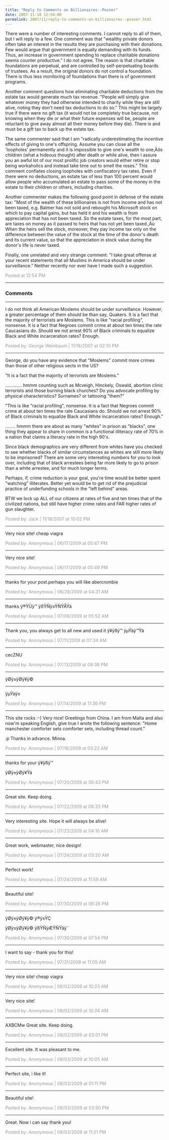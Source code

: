 ```yaml
---
title: "Reply to Comments on Billionaires--Posner"
date: 2007-11-18 12:54:00
permalink: 2007/11/reply-to-comments-on-billionaires--posner.html
---
```

There were a number of interesting comments. I cannot reply to all of them, but I will reply to a few. One comment was that "wealthy private donors often take an interest in the results they are purchasing with their donations. Few would argue that government is equally demanding with its funds. Thus, an increase in government spending to replace charitable donations seems counter productive." I do not agree. The reason is that charitable foundations are perpetual, and are controlled by self-perpetuating boards of trustees. As a result, the original donors do not control a foundation. There is thus less monitoring of foundations than there is of government programs.

Another comment questions how eliminating charitable deductions from the estate tax would generate much tax revenue. "People will simply give whatever money they had otherwise intended to charity while they are still alive, noting they don't need tax deductions to do so." This might be largely true if there were no gift tax (it would not be completely true because, not knowing when they die or what their future expenses will be, people are reluctant to give away almost all their money before they die). There is and must be a gift tax to back up the estate tax.

The same commenter said that I am "radically underestimating the incentive effects of giving to one's offspring. Assume you can close all the 'loopholes' permanently and it is impossible to give one's wealth to one‚Äôs children (what a hideous thought) after death or while alive, then I assure you an awful lot of our most prolific job creators would either retire or stop being workaholics and instead take time out to smell the roses." This comment conflates closing loopholes with confiscatory tax rates. Even if there were no deductions, an estate tax of less than 100 percent would allow people who accumulated an estate to pass some of the money in the estate to their children or others, including charities.

Another commenter makes the following good point in defense of the estate tax: "Most of the wealth of these billionaires is not from income and has not been taxed, e.g. Balmer has not sold and rebought his Microsoft stock on which to pay capital gains, but has held it and his wealth is from appreciation that has not been taxed. So the estate taxes, for the most part, are taxes on money as it passed to heirs that has not yet been taxed.‚Äù When the heirs sell the stock, moreover, they pay income tax only on the difference between the value of the stock at the time of the donor's death and its current value, so that the appreciation in stock value during the donor's life is never taxed.

Finally, one unrelated and very strange comment: "I take great offense at your recent statements that all Muslims in America should be under surveillance." Neither recently nor ever have I made such a suggestion.

<span style="color:#999">Posted at 12:54 PM</span>

<!-- more -->

---

### Comments

---

I do not think all American Moslems should be under surveillance.  However, a greater percentage of them should be than say, Quakers.  It is a fact that the majority of terrorists are Moslems.  This is like "racial profiling", nonsense.  It is a fact that Negroes commit crime at about ten times the rate Caucasians do.  Should we not arrest 90% of Black criminals to equalize Black and White incarceration rates?  Enough.

<span style="color:#999">Posted by: George Weinbaum | 11/18/2007 at 02:10 PM</span>

---

George, do you have any evidence that "Moslems" commit more crimes than those of other religious sects in the US?

"It is a fact that the majority of terrorists are Moslems."

............. hmmm counting such as Mcveigh, Hinckely, Oswald, abortion clinic terrorists and those burning black churches?   Do you advocate profiling by physical characteristics? Surnames? or tattooing "them?"

"This is like "racial profiling", nonsense. It is a fact that Negroes commit crime at about ten times the rate Caucasians do. Should we not arrest 90% of Black criminals to equalize Black and White incarceration rates? Enough."

........ hmmm there are about as many "whites" in prison as "blacks", one thing they appear to share in common is a functional illiteracy rate of 70% in a nation that claims a literacy rate in the high 90's.   

Since black demographics are very different from whites have you checked to see whether blacks of similar circumstances as whites are still more likely to be imprisoned? There are some very interesting numbers for you to look over, including that of black arrestees being far more likely to go to prison than a white arrestee, and for much longer terms.

Perhaps, if, crime reduction is your goal, you're time would be better spent "watching" illiterates.  Better yet would be to get rid of the prejudicial practice of underfunding schools in the "left behind" areas.

BTW we lock up ALL of our citizens at rates of five and ten times that of the civilized nations, but still have higher crime rates and FAR higher rates of gun slaughter.

<span style="color:#999">Posted by: Jack | 11/18/2007 at 10:02 PM</span>

---

Very nice site! cheap viagra

<span style="color:#999">Posted by: Anonymous | 06/17/2009 at 05:47 PM</span>

---

Very nice site!

<span style="color:#999">Posted by: Anonymous | 06/17/2009 at 05:49 PM</span>

---

thanks for your post.perhaps you will like abercrombie

<span style="color:#999">Posted by: Anonymous | 06/29/2009 at 04:31 AM</span>

---

thanks
ÿ®ŸÜÿ™ ÿßŸÑÿ≤ŸÑŸÅŸä

<span style="color:#999">Posted by: Anonymous | 07/06/2009 at 05:52 AM</span>

---

Thank you, you always get to all new and used it 
ÿ¥ÿßÿ™ ÿµŸàÿ™Ÿä

<span style="color:#999">Posted by: Anonymous | 07/11/2009 at 07:34 AM</span>

---

cecZNU

<span style="color:#999">Posted by: Anonymous | 07/13/2009 at 09:36 PM</span>

---

ÿØÿ±ÿØÿ¥ÿ©
___
ÿµŸàÿ±

<span style="color:#999">Posted by: Anonymous | 07/14/2009 at 11:36 PM</span>

---

This site rocks :-) Very nice! Greetings from China.
I am from Malta and also now'm speaking English, give true I wrote the following sentence: "Home manchester comforter sets comforter sets, including thread count."

:p Thanks in advance. Minna.

<span style="color:#999">Posted by: Anonymous | 07/16/2009 at 03:22 AM</span>

---

thanks for your
ÿ¥ÿßÿ™ 

ÿØÿ±ÿØÿ¥Ÿá

<span style="color:#999">Posted by: Anonymous | 07/20/2009 at 06:43 PM</span>

---

Great site. Keep doing.

<span style="color:#999">Posted by: Anonymous | 07/22/2009 at 08:33 PM</span>

---

Very interesting site. Hope it will always be alive!

<span style="color:#999">Posted by: Anonymous | 07/23/2009 at 04:10 AM</span>

---

Great work, webmaster, nice design!

<span style="color:#999">Posted by: Anonymous | 07/24/2009 at 03:20 AM</span>

---

Perfect work!

<span style="color:#999">Posted by: Anonymous | 07/24/2009 at 11:59 AM</span>

---

Beautiful site!

<span style="color:#999">Posted by: Anonymous | 07/30/2009 at 06:26 PM</span>

---

ÿØÿ±ÿØÿ¥ÿ© ÿ®ÿ±ŸÇ 


ÿØÿ±ÿØÿ¥ÿ© ÿßŸÑÿÆŸÑŸäÿ¨

<span style="color:#999">Posted by: Anonymous | 07/30/2009 at 07:54 PM</span>

---

I want to say - thank you for this!

<span style="color:#999">Posted by: Anonymous | 07/31/2009 at 11:05 AM</span>

---

Very nice site! cheap viagra

<span style="color:#999">Posted by: Anonymous | 08/02/2009 at 10:23 AM</span>

---

Very nice site!

<span style="color:#999">Posted by: Anonymous | 08/02/2009 at 10:24 AM</span>

---

AXBCMw Great site. Keep doing.

<span style="color:#999">Posted by: Anonymous | 08/02/2009 at 03:01 PM</span>

---

Excellent site. It was pleasant to me.

<span style="color:#999">Posted by: Anonymous | 08/03/2009 at 10:05 AM</span>

---

Perfect site, i like it!

<span style="color:#999">Posted by: Anonymous | 08/03/2009 at 01:11 PM</span>

---

Beautiful site!

<span style="color:#999">Posted by: Anonymous | 08/03/2009 at 03:50 PM</span>

---

Great. Now i can say thank you!

<span style="color:#999">Posted by: Anonymous | 08/03/2009 at 11:21 PM</span>